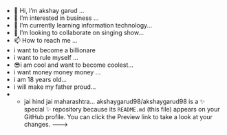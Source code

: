 - 👋 Hi, I’m akshay garud ...
- 👀 I’m interested in business ...
- 🌱 I’m currently learning information technology...
- 💞️ I’m looking to collaborate on singing show...
- 📫 How to reach me ...
-  i want to become a billionare
-  i want to rule myself ...
-  😎i am cool and want to become coolest...
-  i want money money money ...
-   i am 18 years old...
-   i will make my father proud...
-   -   jai hind jai maharashtra...
akshaygarud98/akshaygarud98 is a ✨ special ✨ repository because its `README.md` (this file) appears on your GitHub profile.
You can click the Preview link to take a look at your changes.
--->
